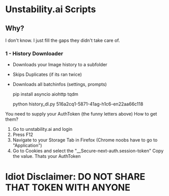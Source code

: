 # Unstability.ai Scripts

## Why?
I don't know.
I just fill the gaps they didn't take care of.
### 1 - History Downloader
- Downloads your Image history to a subfolder
- Skips Duplicates (if its ran twice)
- Downloads all batchinfos (settings, prompts)

    pip install asyncio aiohttp tqdm
  
    python history_dl.py 516a2cq1-5871-41ag-h1c6-en22aa66c118

You need to supply your AuthToken (the funny letters above)
How to get them?

1. Go to unstability.ai and login
2. Press F12
3. Navigate to your Storage Tab in Firefox (Chrome noobs have to go to "Application")
4. Go to Cookies and select the "__Secure-next-auth.session-token" Copy the value. Thats your AuthToken

# Idiot Disclaimer: DO NOT SHARE THAT TOKEN WITH ANYONE
